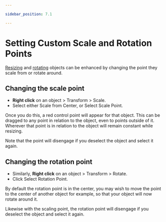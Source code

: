 ```yaml
---

sidebar_position: 7.1

---
```

# Setting Custom Scale and Rotation Points

[Resizing](./resizing-objects.md) and [rotating](./moving-flipping-and-rotating-objects.md) objects can be enhanced by changing the point they scale from or rotate around.

## Changing the scale point

- **Right click** on an object > Transform > Scale.
- Select either Scale from Center, or Select Scale Point.

Once you do this, a red control point will appear for that object. This can be dragged to any point in relation to the object, even to points outside of it.
Wherever that point is in relation to the object will remain constant while resizing.

Note that the point will disengage if you deselect the object and select it again.

## Changing the rotation point

- Similarly, **Right click** on an object > Transform > Rotate.
- Click Select Rotation Point.

By default the rotation point is in the center, you may wish to move the point to the center of another object for example, so that your object will now rotate around it.

Likewise with the scaling point, the rotation point will disengage if you deselect the object and select it again.
